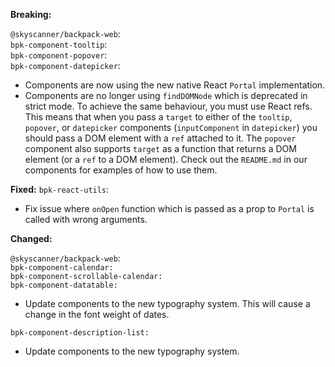 **Breaking:**

`@skyscanner/backpack-web`: <br />
`bpk-component-tooltip`: </br>
`bpk-component-popover`: </br>
`bpk-component-datepicker`: </br>
  - Components are now using the new native React `Portal` implementation.
  - Components are no longer using `findDOMNode` which is deprecated in strict mode. To achieve the same behaviour, you must use React refs. This means that when you pass a `target` to either of the `tooltip`, `popover`, or `datepicker` components (`inputComponent` in `datepicker`) you should pass a DOM element with a `ref` attached to it. The `popover` component also supports `target` as a function that returns a DOM element (or a `ref` to a DOM element). Check out the `README.md` in our components for examples of how to use them.

**Fixed:**
`bpk-react-utils`: </br>
  - Fix issue where `onOpen` function which is passed as a prop to `Portal` is called with wrong arguments.

**Changed:**

`@skyscanner/backpack-web`: <br />
`bpk-component-calendar:` </br>
`bpk-component-scrollable-calendar:` </br>
`bpk-component-datatable:` </br>
 - Update components to the new typography system. This will cause a change in the font weight of dates.

`bpk-component-description-list:` </br>
 - Update components to the new typography system.
